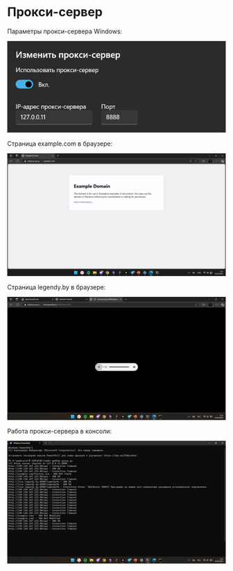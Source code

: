 # Прокси-сервер

Параметры прокси-сервера Windows:

![alt text](/LAB4/pics/params_screen.png)

Страница example.com в браузере:

![alt text](/LAB4/pics/example_screen.png)

Страница legendy.by в браузере:

![alt text](/LAB4/pics/radio.png)

Работа прокси-сервера в консоли:

![alt text](/LAB4/pics/proxy_screen.png)
